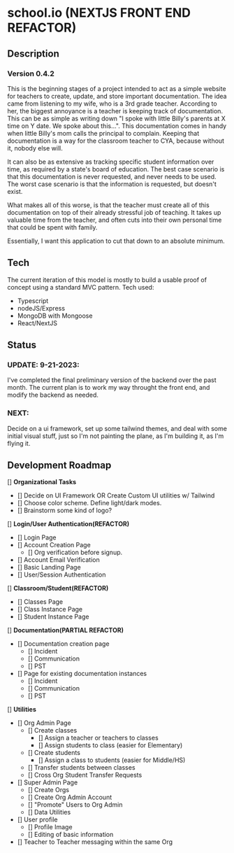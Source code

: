 # school.io (NEXTJS FRONT END REFACTOR)

## Description
### Version 0.4.2
This is the beginning stages of a project intended to act as a simple website for teachers to create, update, and store important documentation.
The idea came from listening to my wife, who is a 3rd grade teacher.  According to her, the biggest annoyance is a teacher is keeping track of
documentation.  This can be as simple as writing down "I spoke with little Billy's parents at X time on Y date.  We spoke about this...".  This
documentation comes in handy when little Billy's mom calls the principal to complain.  Keeping that documentation is a way for the classroom teacher
to CYA, because without it, nobody else will.

It can also be as extensive as tracking specific student information over time, as required by a state's board of education.  The best case scenario
is that this documentation is never requested, and never needs to be used.  The worst case scenario is that the information is requested, but doesn't exist.

What makes all of this worse, is that the teacher must create all of this documentation on top of their already stressful job of teaching.
It takes up valuable time from the teacher, and often cuts into their own personal time that could be spent with family.

Essentially, I want this application to cut that down to an absolute minimum.

## Tech
The current iteration of this model is mostly to build a usable proof of concept using a standard MVC pattern.
Tech used:
- Typescript
- nodeJS/Express
- MongoDB with Mongoose
- React/NextJS

## Status

### **UPDATE: 9-21-2023:**

I've completed the final preliminary version of the backend over the past month.
The current plan is to work my way throught the front end, and modify the backend as needed.

### **NEXT:**
Decide on a ui framework, set up some tailwind themes, and deal with some initial visual stuff,
just so I'm not painting the plane, as I'm building it, as I'm flying it.



## Development Roadmap

[] **Organizational Tasks**
- [] Decide on UI Framework OR Create Custom UI utilities w/ Tailwind
- [] Choose color scheme.  Define light/dark modes.
- [] Brainstorm some kind of logo?

[] **Login/User Authentication(REFACTOR)**
- [] Login Page
- [] Account Creation Page
    - [] Org verification before signup.
- [] Account Email Verification
- [] Basic Landing Page
- [] User/Session Authentication

[] **Classroom/Student(REFACTOR)**
- [] Classes Page
- [] Class Instance Page
- [] Student Instance Page

[] **Documentation(PARTIAL REFACTOR)**
- [] Documentation creation page
    - [] Incident
    - [] Communication
    - [] PST
- [] Page for existing documentation instances
    - [] Incident
    - [] Communication
    - [] PST

[] **Utilities**
- [] Org Admin Page
    - [] Create classes
        - [] Assign a teacher or teachers to classes
        - [] Assign students to class (easier for Elementary)
    - [] Create students
        - [] Assign a class to students (easier for Middle/HS)
    - [] Transfer students between classes
    - [] Cross Org Student Transfer Requests
- [] Super Admin Page
    - [] Create Orgs
    - [] Create Org Admin Account
    - [] "Promote" Users to Org Admin
    - [] Data Utilities
- [] User profile
    - [] Profile Image
    - [] Editing of basic information
- [] Teacher to Teacher messaging within the same Org
